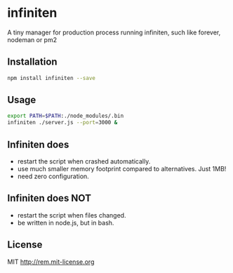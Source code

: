 # infiniten

A tiny manager for production process running infiniten, such like forever, nodeman or pm2

## Installation

```sh
npm install infiniten --save
```

## Usage

```sh
export PATH=$PATH:./node_modules/.bin
infiniten ./server.js --port=3000 &
```

## Infiniten does

- restart the script when crashed automatically.
- use much smaller memory footprint compared to alternatives. Just 1MB!
- need zero configuration.

## Infiniten does NOT

- restart the script when files changed.
- be written in node.js, but in bash.

## License

MIT http://rem.mit-license.org
